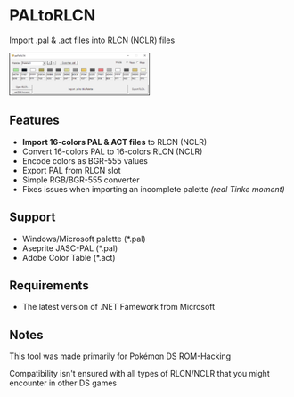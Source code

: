 # PALtoRLCN
Import .pal & .act files into RLCN (NCLR) files

<img src="palToRLCN.png" width=50% height=50%>

## Features

* <b>Import 16-colors PAL & ACT files</b> to RLCN (NCLR)
* Convert 16-colors PAL to 16-colors RLCN (NCLR)
* Encode colors as BGR-555 values
* Export PAL from RLCN slot
* Simple RGB/BGR-555 converter
* Fixes issues when importing an incomplete palette <i>(real Tinke moment)</i>

## Support
* Windows/Microsoft palette (*.pal)
* Aseprite JASC-PAL (*.pal)
* Adobe Color Table (*.act)

## Requirements
* The latest version of .NET Famework from Microsoft

## Notes
This tool was made primarily for Pokémon DS ROM-Hacking

Compatibility isn't ensured with all types of RLCN/NCLR that you might encounter in other DS games
